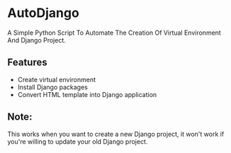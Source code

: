 # AutoDjango

A Simple Python Script To Automate The Creation Of Virtual Environment And Django Project.

## Features

- Create virtual environment
- Install Django packages
- Convert HTML template into Django application

## Note: 
 This works when you want to create a new Django project, it won't work if you're willing to update your old Django project.
